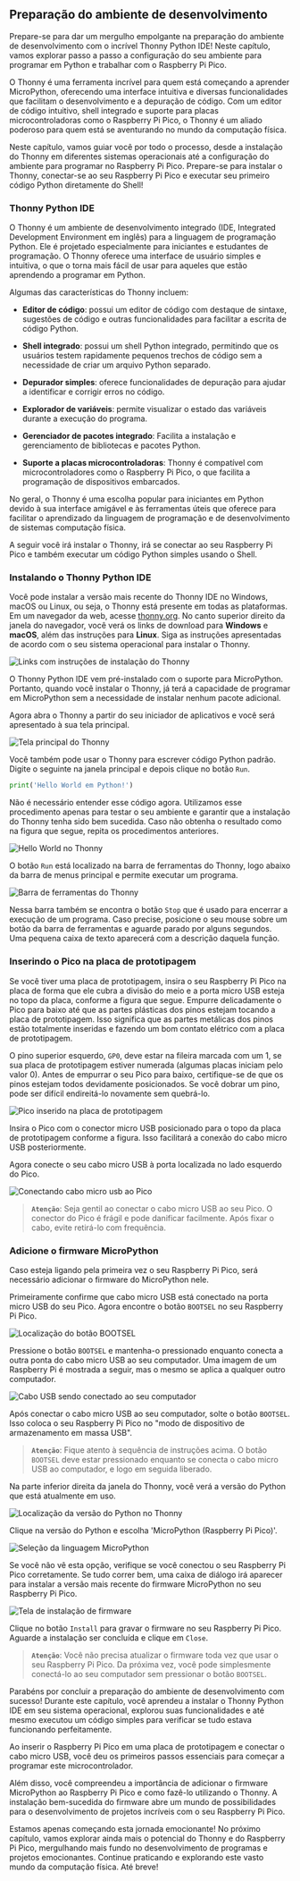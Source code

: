 ## Preparação do ambiente de desenvolvimento

Prepare-se para dar um mergulho empolgante na preparação do ambiente de desenvolvimento com o incrível Thonny Python IDE! Neste capítulo, vamos explorar passo a passo a configuração do seu ambiente para programar em Python e trabalhar com o Raspberry Pi Pico.

O Thonny é uma ferramenta incrível para quem está começando a aprender MicroPython, oferecendo uma interface intuitiva e diversas funcionalidades que facilitam o desenvolvimento e a depuração de código. Com um editor de código intuitivo, shell integrado e suporte para placas microcontroladoras como o Raspberry Pi Pico, o Thonny é um aliado poderoso para quem está se aventurando no mundo da computação física.

Neste capítulo, vamos guiar você por todo o processo, desde a instalação do Thonny em diferentes sistemas operacionais até a configuração do ambiente para programar no Raspberry Pi Pico. Prepare-se para instalar o Thonny, conectar-se ao seu Raspberry Pi Pico e executar seu primeiro código Python diretamente do Shell!

### Thonny Python IDE

O Thonny é um ambiente de desenvolvimento integrado (IDE, Integrated Development Environment em inglês) para a linguagem de programação Python. Ele é projetado especialmente para iniciantes e estudantes de programação. O Thonny oferece uma interface de usuário simples e intuitiva, o que o torna mais fácil de usar para aqueles que estão aprendendo a programar em Python.

Algumas das características do Thonny incluem:

- **Editor de código**: possui um editor de código com destaque de sintaxe, sugestões de código e outras funcionalidades para facilitar a escrita de código Python.

- **Shell integrado**: possui um shell Python integrado, permitindo que os usuários testem rapidamente pequenos trechos de código sem a necessidade de criar um arquivo Python separado.

- **Depurador simples**: oferece funcionalidades de depuração para ajudar a identificar e corrigir erros no código.

- **Explorador de variáveis**: permite visualizar o estado das variáveis durante a execução do programa.

- **Gerenciador de pacotes integrado**: Facilita a instalação e gerenciamento de bibliotecas e pacotes Python.

- **Suporte a placas microcontroladoras**: Thonny é compatível com microcontroladores como o Raspberry Pi Pico, o que facilita a programação de dispositivos embarcados.

No geral, o Thonny é uma escolha popular para iniciantes em Python devido à sua interface amigável e às ferramentas úteis que oferece para facilitar o aprendizado da linguagem de programação e de desenvolvimento de sistemas computação física.

A seguir você irá instalar o Thonny, irá se conectar ao seu Raspberry Pi Pico e também executar um código Python simples usando o Shell.

### Instalando o Thonny Python IDE

Você pode instalar a versão mais recente do Thonny IDE no Windows, macOS ou Linux, ou seja, o Thonny está presente em todas as plataformas. Em um navegador da web, acesse [thonny.org](https://thonny.org/). No canto superior direito da janela do navegador, você verá os links de download para **Windows** e **macOS**, além das instruções para **Linux**. Siga as instruções apresentadas de acordo com o seu sistema operacional para instalar o Thonny.

![Links com instruções de instalação do Thonny](/images/links-thonny.png "Links com instruções de instalação do Thonny")

O Thonny Python IDE vem pré-instalado com o suporte para MicroPython. Portanto, quando você instalar o Thonny, já terá a capacidade de programar em MicroPython sem a necessidade de instalar nenhum pacote adicional. 

Agora abra o Thonny a partir do seu iniciador de aplicativos e você será apresentado à sua tela principal. 

![Tela principal do Thonny](/images/thonny-main-screen.png "Tela principal do Thonny")

Você também pode usar o Thonny para escrever código Python padrão. Digite o seguinte na janela principal e depois clique no botão `Run`. 

```Python
print('Hello World em Python!')
```

Não é necessário entender esse código agora. Utilizamos esse procedimento apenas para testar o seu ambiente e garantir que a instalação do Thonny tenha sido bem sucedida. Caso não obtenha o resultado como na figura que segue, repita os procedimentos anteriores.

![Hello World no Thonny](/images/thonny-hello-world.png "Hello World no Thonny")

O botão `Run` está localizado na barra de ferramentas do Thonny, logo abaixo da barra de menus principal e permite executar um programa. 

![Barra de ferramentas do Thonny](/images/thonny-tool-bar.png "Barra de ferramentas do Thonny")

Nessa barra também se encontra o botão `Stop` que é usado para encerrar a execução de um programa. Caso precise, posicione o seu mouse sobre um botão da barra de ferramentas e aguarde parado por alguns segundos. Uma pequena caixa de texto aparecerá com a descrição daquela função.  

### Inserindo o Pico na placa de prototipagem

Se você tiver uma placa de prototipagem, insira o seu Raspberry Pi Pico na placa de forma que ele cubra a divisão do meio e a porta micro USB esteja no topo da placa, conforme a figura que segue. Empurre delicadamente o Pico para baixo até que as partes plásticas dos pinos estejam tocando a placa de prototipagem. Isso significa que as partes metálicas dos pinos estão totalmente inseridas e fazendo um bom contato elétrico com a placa de prototipagem.

O pino superior esquerdo, `GP0`, deve estar na fileira marcada com um 1, se sua placa de prototipagem estiver numerada (algumas placas iniciam pelo valor 0). Antes de empurrar o seu Pico para baixo, certifique-se de que os pinos estejam todos devidamente posicionados. Se você dobrar um pino, pode ser difícil endireitá-lo novamente sem quebrá-lo.

![Pico inserido na placa de prototipagem](/images/pico-breadboard.png "Pico inserido na placa de prototipagem")

Insira o Pico com o conector micro USB posicionado para o topo da placa de prototipagem conforme a figura. Isso facilitará a conexão do cabo micro USB posteriormente.

Agora conecte o seu cabo micro USB à porta localizada no lado esquerdo do Pico.

![Conectando cabo micro usb ao Pico](/images/micro-usb-pico.png "Conectando cabo micro usb ao Pico")

> **`Atenção`**: Seja gentil ao conectar o cabo micro USB ao seu Pico. O conector do Pico é frágil e pode danificar facilmente. Após fixar o cabo, evite retirá-lo com frequência.

### Adicione o firmware MicroPython

Caso esteja ligando pela primeira vez o seu Raspberry Pi Pico, será necessário adicionar o firmware do MicroPython nele.

Primeiramente confirme que cabo micro USB está conectado na porta micro USB do seu Pico. Agora encontre o botão `BOOTSEL` no seu Raspberry Pi Pico.

![Localização do botão BOOTSEL](/images/pico-bootsel.png "Localização do botão BOOTSEL")

Pressione o botão `BOOTSEL` e mantenha-o pressionado enquanto conecta a outra ponta do cabo micro USB ao seu computador. Uma imagem de um Raspberry Pi é mostrada a seguir, mas o mesmo se aplica a qualquer outro computador.

![Cabo USB sendo conectado ao seu computador](/images/pico-usb-connection.png "Cabo USB sendo conectado ao seu computador")

Após conectar o cabo micro USB ao seu computador, solte o botão `BOOTSEL`. Isso coloca o seu Raspberry Pi Pico no "modo de dispositivo de armazenamento em massa USB".

> **`Atenção`**: Fique atento à sequência de instruções acima. O botão `BOOTSEL` deve estar pressionado enquanto se conecta o cabo micro USB ao computador, e logo em seguida liberado.

Na parte inferior direita da janela do Thonny, você verá a versão do Python que está atualmente em uso.

![Localização da versão do Python no Thonny](/images/thonny-path.png "Localização da versão do Python no Thonny")

Clique na versão do Python e escolha 'MicroPython (Raspberry Pi Pico)'.

![Seleção da linguagem MicroPython](/images/thonny-path-firmware.png "Seleção da linguagem MicroPython")

Se você não vê esta opção, verifique se você conectou o seu Raspberry Pi Pico corretamente. Se tudo correr bem, uma caixa de diálogo irá aparecer para instalar a versão mais recente do firmware MicroPython no seu Raspberry Pi Pico.

![Tela de instalação de firmware](/images/install-firmware-screen.png "Tela de instalação de firmware")

Clique no botão `Install` para gravar o firmware no seu Raspberry Pi Pico.
Aguarde a instalação ser concluída e clique em `Close`.

> **`Atenção`**: Você não precisa atualizar o firmware toda vez que usar o seu Raspberry Pi Pico. Da próxima vez, você pode simplesmente conectá-lo ao seu computador sem pressionar o botão `BOOTSEL`.

Parabéns por concluir a preparação do ambiente de desenvolvimento com sucesso! Durante este capítulo, você aprendeu a instalar o Thonny Python IDE em seu sistema operacional, explorou suas funcionalidades e até mesmo executou um código simples para verificar se tudo estava funcionando perfeitamente.

Ao inserir o Raspberry Pi Pico em uma placa de prototipagem e conectar o cabo micro USB, você deu os primeiros passos essenciais para começar a programar este microcontrolador.

Além disso, você compreendeu a importância de adicionar o firmware MicroPython ao Raspberry Pi Pico e como fazê-lo utilizando o Thonny. A instalação bem-sucedida do firmware abre um mundo de possibilidades para o desenvolvimento de projetos incríveis com o seu Raspberry Pi Pico.

Estamos apenas começando esta jornada emocionante! No próximo capítulo, vamos explorar ainda mais o potencial do Thonny e do Raspberry Pi Pico, mergulhando mais fundo no desenvolvimento de programas e projetos emocionantes. Continue praticando e explorando este vasto mundo da computação física. Até breve!
